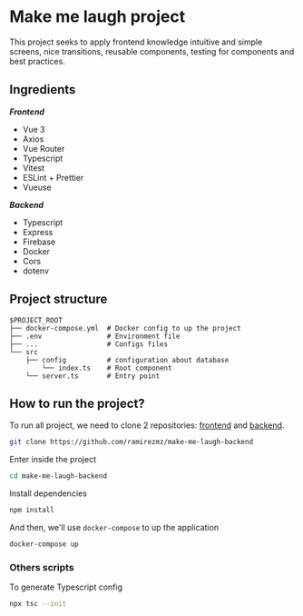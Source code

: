 # Make me laugh project
This project seeks to apply frontend knowledge intuitive and simple screens, nice transitions, reusable components, testing for components and best practices.
## Ingredients
***Frontend***
 - Vue 3
 - Axios
 - Vue Router
 - Typescript
 - Vitest
 - ESLint + Prettier
 - Vueuse

***Backend***
- Typescript
- Express
- Firebase
- Docker
- Cors
- dotenv

## Project structure
```
$PROJECT_ROOT
├── docker-compose.yml  # Docker config to up the project
├── .env                # Environment file
├── ...                 # Configs files 
└── src
    ├── config          # configuration about database
        └── index.ts    # Root component
    └── server.ts       # Entry point
```

## How to run the project?

To run all project, we need to clone 2 repositories: [frontend](https://github.com/ramirezmz/make-me-me-laugh-frontend) and [backend](https://github.com/ramirezmz/make-me-laugh-backend).
```sh
git clone https://github.com/ramirezmz/make-me-laugh-backend
```
Enter inside the project
```sh
cd make-me-laugh-backend
```
Install dependencies
```sh
npm install
```
And then, we'll use `docker-compose` to up the application
```sh
docker-compose up
```

### Others scripts

To generate Typescript config
```sh
npx tsc --init
```